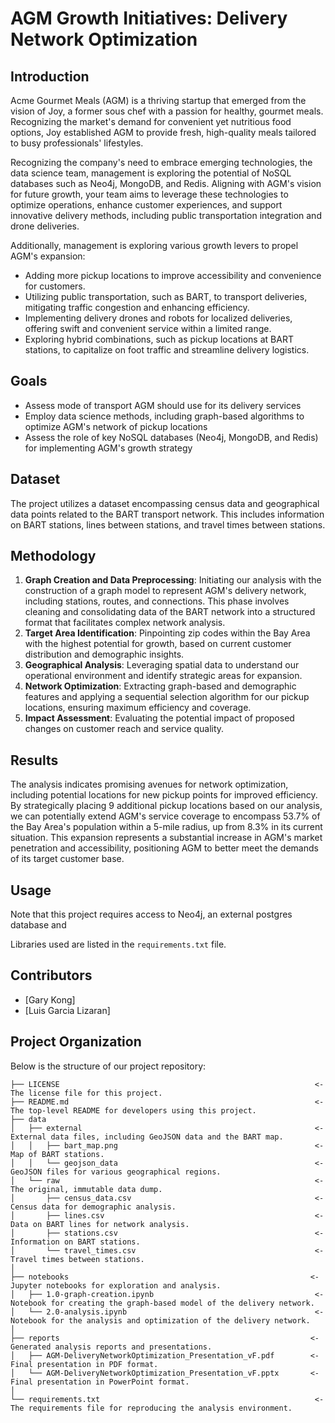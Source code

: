 # AGM Growth Initiatives: Delivery Network Optimization

## Introduction

Acme Gourmet Meals (AGM) is a thriving startup that emerged from the vision of Joy, a former sous chef with a passion for healthy, gourmet meals. Recognizing the market's demand for convenient yet nutritious food options, Joy established AGM to provide fresh, high-quality meals tailored to busy professionals' lifestyles.

Recognizing the company's need to embrace emerging technologies, the data science team, management is exploring the potential of NoSQL databases such as Neo4j, MongoDB, and Redis. Aligning with AGM's vision for future growth, your team aims to leverage these technologies to optimize operations, enhance customer experiences, and support innovative delivery methods, including public transportation integration and drone deliveries.

Additionally, management is exploring various growth levers to propel AGM's expansion:
- Adding more pickup locations to improve accessibility and convenience for customers.
- Utilizing public transportation, such as BART, to transport deliveries, mitigating traffic congestion and enhancing efficiency.
- Implementing delivery drones and robots for localized deliveries, offering swift and convenient service within a limited range.
- Exploring hybrid combinations, such as pickup locations at BART stations, to capitalize on foot traffic and streamline delivery logistics.

## Goals
- Assess mode of transport AGM should use for its delivery services
- Employ data science methods, including graph-based algorithms to optimize AGM's network of pickup locations
- Assess the role of key NoSQL databases (Neo4j, MongoDB, and Redis) for implementing AGM's growth strategy

## Dataset

The project utilizes a dataset encompassing census data and geographical data points related to the BART transport network. This includes information on BART stations, lines between stations, and travel times between stations.

## Methodology

1. **Graph Creation and Data Preprocessing**: Initiating our analysis with the construction of a graph model to represent AGM's delivery network, including stations, routes, and connections. This phase involves cleaning and consolidating data of the BART network into a structured format that facilitates complex network analysis.
2. **Target Area Identification**: Pinpointing zip codes within the Bay Area with the highest potential for growth, based on current customer distribution and demographic insights.
3. **Geographical Analysis**: Leveraging spatial data to understand our operational environment and identify strategic areas for expansion.
4. **Network Optimization**: Extracting graph-based and demographic features and applying a sequential selection algorithm for our pickup locations, ensuring maximum efficiency and coverage.
5. **Impact Assessment**: Evaluating the potential impact of proposed changes on customer reach and service quality.

## Results

The analysis indicates promising avenues for network optimization, including potential locations for new pickup points for improved efficiency. By strategically placing 9 additional pickup locations based on our analysis, we can potentially extend AGM's service coverage to encompass 53.7% of the Bay Area's population within a 5-mile radius, up from 8.3% in its current situation. This expansion represents a substantial increase in AGM's market penetration and accessibility, positioning AGM to better meet the demands of its target customer base.

## Usage

Note that this project requires access to Neo4j, an external postgres database and

Libraries used are listed in the `requirements.txt` file.

## Contributors

- [Gary Kong]
- [Luis Garcia Lizaran]

## Project Organization

Below is the structure of our project repository:

    ├── LICENSE                                                         <- The license file for this project.
    ├── README.md                                                       <- The top-level README for developers using this project.
    ├── data
    │   ├── external                                                    <- External data files, including GeoJSON data and the BART map.
    │   │   ├── bart_map.png                                            <- Map of BART stations.
    │   │   └── geojson_data                                            <- GeoJSON files for various geographical regions.
    │   └── raw                                                         <- The original, immutable data dump.
    │       ├── census_data.csv                                         <- Census data for demographic analysis.
    │       ├── lines.csv                                               <- Data on BART lines for network analysis.
    │       ├── stations.csv                                            <- Information on BART stations.
    │       └── travel_times.csv                                        <- Travel times between stations.
    │
    ├── notebooks                                                      <- Jupyter notebooks for exploration and analysis.
    │   ├── 1.0-graph-creation.ipynb                                    <- Notebook for creating the graph-based model of the delivery network.
    │   └── 2.0-analysis.ipynb                                          <- Notebook for the analysis and optimization of the delivery network.
    │
    ├── reports                                                        <- Generated analysis reports and presentations.
    │   ├── AGM-DeliveryNetworkOptimization_Presentation_vF.pdf        <- Final presentation in PDF format.
    │   └── AGM-DeliveryNetworkOptimization_Presentation_vF.pptx       <- Final presentation in PowerPoint format.
    │
    └── requirements.txt                                                <- The requirements file for reproducing the analysis environment.
